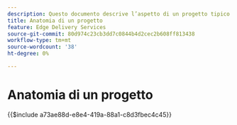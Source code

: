 ```yaml
---
description: Questo documento descrive l’aspetto di un progetto tipico dal punto di vista del codice. Prima di leggere questo documento, acquisisci familiarità con il documento Guida introduttiva - Tutorial per sviluppatori.
title: Anatomia di un progetto
feature: Edge Delivery Services
source-git-commit: 80d974c23cb3dd7c0844b4d2cec2b608ff813438
workflow-type: tm+mt
source-wordcount: '38'
ht-degree: 0%

---
```


# Anatomia di un progetto

{{$include a73ae88d-e8e4-419a-88a1-c8d3fbec4c45}}